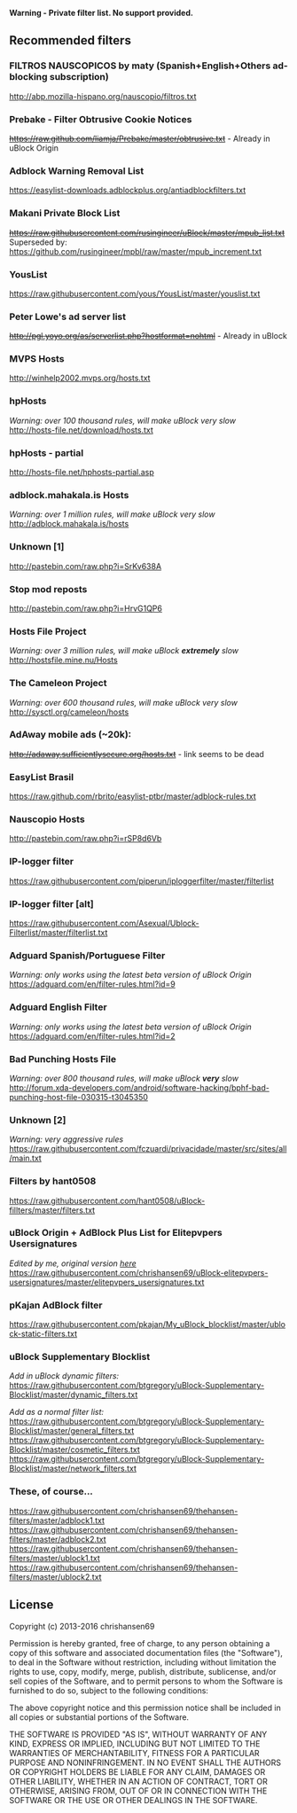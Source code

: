 **Warning - Private filter list. No support provided.**
## Recommended filters

### FILTROS NAUSCOPICOS by maty (Spanish+English+Others ad-blocking subscription)
http://abp.mozilla-hispano.org/nauscopio/filtros.txt
### Prebake - Filter Obtrusive Cookie Notices
~~https://raw.github.com/liamja/Prebake/master/obtrusive.txt~~ - Already in uBlock Origin
### Adblock Warning Removal List
https://easylist-downloads.adblockplus.org/antiadblockfilters.txt
### Makani Private Block List
~~https://raw.githubusercontent.com/rusingineer/uBlock/master/mpub_list.txt~~
Superseded by: https://github.com/rusingineer/mpbl/raw/master/mpub_increment.txt
### YousList
https://raw.githubusercontent.com/yous/YousList/master/youslist.txt
### Peter Lowe's ad server list
~~http://pgl.yoyo.org/as/serverlist.php?hostformat=nohtml~~ - Already in uBlock
### MVPS Hosts
http://winhelp2002.mvps.org/hosts.txt
### hpHosts
_Warning: over 100 thousand rules, will make uBlock very slow_  
http://hosts-file.net/download/hosts.txt
### hpHosts - partial
http://hosts-file.net/hphosts-partial.asp
### adblock.mahakala.is Hosts
_Warning: over 1 million rules, will make uBlock very slow_  
http://adblock.mahakala.is/hosts
### Unknown [1]
http://pastebin.com/raw.php?i=SrKv638A
### Stop mod reposts
http://pastebin.com/raw.php?i=HrvG1QP6
### Hosts File Project
_Warning: over 3 million rules, will make uBlock **extremely** slow_  
http://hostsfile.mine.nu/Hosts
### The Cameleon Project
_Warning: over 600 thousand rules, will make uBlock very slow_  
http://sysctl.org/cameleon/hosts
### AdAway mobile ads (~20k):
~~http://adaway.sufficientlysecure.org/hosts.txt~~ - link seems to be dead
### EasyList Brasil
https://raw.github.com/rbrito/easylist-ptbr/master/adblock-rules.txt
### Nauscopio Hosts
http://pastebin.com/raw.php?i=rSP8d6Vb
### IP-logger filter
https://raw.githubusercontent.com/piperun/iploggerfilter/master/filterlist
### IP-logger filter [alt]
https://raw.githubusercontent.com/Asexual/Ublock-Filterlist/master/filterlist.txt
### Adguard Spanish/Portuguese Filter
_Warning: only works using the latest beta version of uBlock Origin_  
https://adguard.com/en/filter-rules.html?id=9
### Adguard English Filter
_Warning: only works using the latest beta version of uBlock Origin_  
https://adguard.com/en/filter-rules.html?id=2
### Bad Punching Hosts File
_Warning: over 800 thousand rules, will make uBlock **very** slow_  
http://forum.xda-developers.com/android/software-hacking/bphf-bad-punching-host-file-030315-t3045350
### Unknown [2]
_Warning: very aggressive rules_  
https://raw.githubusercontent.com/fczuardi/privacidade/master/src/sites/all/main.txt
### Filters by hant0508
https://raw.githubusercontent.com/hant0508/uBlock-fillters/master/filters.txt
### uBlock Origin + AdBlock Plus List for Elitepvpers Usersignatures
_Edited by me, original version [here](https://github.com/Der-Eddy/uBlock-elitepvpers-usersignatures)_  
https://raw.githubusercontent.com/chrishansen69/uBlock-elitepvpers-usersignatures/master/elitepvpers_usersignatures.txt
### pKajan AdBlock filter
https://raw.githubusercontent.com/pkajan/My_uBlock_blocklist/master/ublock-static-filters.txt
### uBlock Supplementary Blocklist
_Add in uBlock dynamic filters:_  
https://raw.githubusercontent.com/btgregory/uBlock-Supplementary-Blocklist/master/dynamic_filters.txt

_Add as a normal filter list:_  
https://raw.githubusercontent.com/btgregory/uBlock-Supplementary-Blocklist/master/general_filters.txt  
https://raw.githubusercontent.com/btgregory/uBlock-Supplementary-Blocklist/master/cosmetic_filters.txt  
https://raw.githubusercontent.com/btgregory/uBlock-Supplementary-Blocklist/master/network_filters.txt  
### These, of course...
https://raw.githubusercontent.com/chrishansen69/thehansen-filters/master/adblock1.txt  
https://raw.githubusercontent.com/chrishansen69/thehansen-filters/master/adblock2.txt  
https://raw.githubusercontent.com/chrishansen69/thehansen-filters/master/ublock1.txt  
https://raw.githubusercontent.com/chrishansen69/thehansen-filters/master/ublock2.txt
## License
Copyright (c) 2013-2016 chrishansen69


Permission is hereby granted, free of charge, to any person obtaining a copy
of this software and associated documentation files (the "Software"), to deal
in the Software without restriction, including without limitation the rights
to use, copy, modify, merge, publish, distribute, sublicense, and/or sell
copies of the Software, and to permit persons to whom the Software is
furnished to do so, subject to the following conditions:


The above copyright notice and this permission notice shall be included in
all copies or substantial portions of the Software.


THE SOFTWARE IS PROVIDED "AS IS", WITHOUT WARRANTY OF ANY KIND, EXPRESS OR
IMPLIED, INCLUDING BUT NOT LIMITED TO THE WARRANTIES OF MERCHANTABILITY,
FITNESS FOR A PARTICULAR PURPOSE AND NONINFRINGEMENT.  IN NO EVENT SHALL THE
AUTHORS OR COPYRIGHT HOLDERS BE LIABLE FOR ANY CLAIM, DAMAGES OR OTHER
LIABILITY, WHETHER IN AN ACTION OF CONTRACT, TORT OR OTHERWISE, ARISING FROM,
OUT OF OR IN CONNECTION WITH THE SOFTWARE OR THE USE OR OTHER DEALINGS IN
THE SOFTWARE.
